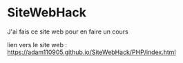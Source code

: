 # SiteWebHack
J'ai fais ce site web pour en faire un cours

lien vers le site web : https://adam110905.github.io/SiteWebHack/PHP/index.html
